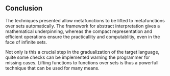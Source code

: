
Conclusion
----------

The techniques presented allow metafunctions to be lifted to metafunctions over sets automatically. The framework for abstract interpretation gives a mathematical underpinning, whereas the compact representation and efficient operations ensure the practicallity and computablitiy, even in the face of infinite sets. 

Not only is this a crucial step in the gradualization of the target language, quite some checks can be implemented warning the programmer for missing cases. Lifting functions to functions over sets is thus a powerfull technique that can be used for many means.
